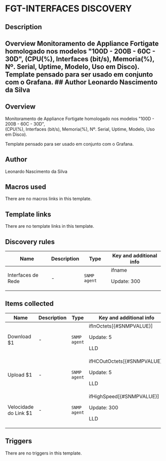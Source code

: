 # FGT-INTERFACES DISCOVERY

## Description

## Overview Monitoramento de Appliance Fortigate homologado nos modelos "100D - 200B - 60C - 30D", (CPU(%), Interfaces (bit/s), Memoria(%), Nº. Serial, Uptime, Modelo, Uso em Disco). Template pensado para ser usado em conjunto com o Grafana. ## Author Leonardo Nascimento da Silva 

## Overview

Monitoramento de Appliance Fortigate homologado nos modelos "100D - 200B - 60C - 30D",  
(CPU(%), Interfaces (bit/s), Memoria(%), Nº. Serial, Uptime, Modelo, Uso em Disco).


Template pensado para ser usado em conjunto com o Grafana.



## Author

Leonardo Nascimento da Silva

## Macros used

There are no macros links in this template.

## Template links

There are no template links in this template.

## Discovery rules

|Name|Description|Type|Key and additional info|
|----|-----------|----|----|
|Interfaces de Rede|<p>-</p>|`SNMP agent`|ifname<p>Update: 300</p>|
## Items collected

|Name|Description|Type|Key and additional info|
|----|-----------|----|----|
|Download $1|<p>-</p>|`SNMP agent`|ifInOctets[{#SNMPVALUE}]<p>Update: 5</p><p>LLD</p>|
|Upload $1|<p>-</p>|`SNMP agent`|ifHCOutOctets[{#SNMPVALUE}]<p>Update: 5</p><p>LLD</p>|
|Velocidade do Link $1|<p>-</p>|`SNMP agent`|ifHighSpeed[{#SNMPVALUE}]<p>Update: 300</p><p>LLD</p>|
## Triggers

There are no triggers in this template.

